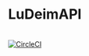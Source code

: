 # LuDeimAPI
<br> [![CircleCI](https://circleci.com/gh/Topl/LuDeimAPI/tree/master.svg?style=svg)](https://circleci.com/gh/Topl/LuDeimAPI/tree/master)

